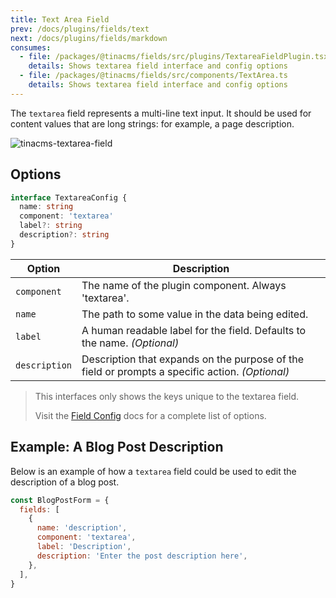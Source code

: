 ```yaml
---
title: Text Area Field
prev: /docs/plugins/fields/text
next: /docs/plugins/fields/markdown
consumes:
  - file: /packages/@tinacms/fields/src/plugins/TextareaFieldPlugin.tsx
    details: Shows textarea field interface and config options
  - file: /packages/@tinacms/fields/src/components/TextArea.ts
    details: Shows textarea field interface and config options
---
```


The `textarea` field represents a multi-line text input. It should be used for content values that are long strings: for example, a page description.

![tinacms-textarea-field](/img/fields/textarea.png)

## Options

```typescript
interface TextareaConfig {
  name: string
  component: 'textarea'
  label?: string
  description?: string
}
```

| Option        | Description                                                                                     |
| ------------- | ----------------------------------------------------------------------------------------------- |
| `component`   | The name of the plugin component. Always 'textarea'.                                            |
| `name`        | The path to some value in the data being edited.                                                |
| `label`       | A human readable label for the field. Defaults to the name. _(Optional)_                        |
| `description` | Description that expands on the purpose of the field or prompts a specific action. _(Optional)_ |

> This interfaces only shows the keys unique to the textarea field.
>
> Visit the [Field Config](/docs/plugins/fields) docs for a complete list of options.

## Example: A Blog Post Description

Below is an example of how a `textarea` field could be used to edit the description of a blog post.

```javascript
const BlogPostForm = {
  fields: [
    {
      name: 'description',
      component: 'textarea',
      label: 'Description',
      description: 'Enter the post description here',
    },
  ],
}
```
